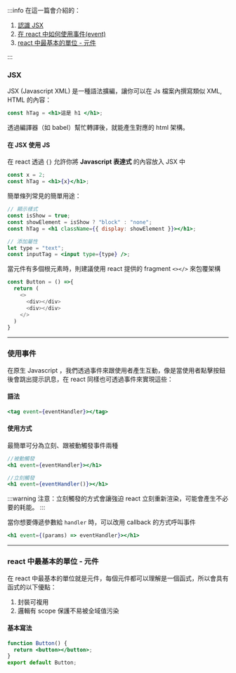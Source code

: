 :::info
在這一篇會介紹的：

1. <a href="#jsx">認識 JSX</a>
2. <a href="#使用事件">在 react 中如何使用事件(event)</a>
3. <a href="#react-中最基本的單位---元件">react 中最基本的單位 - 元件</a>

:::

### JSX

JSX (Javascript XML) 是一種語法擴編，讓你可以在 Js 檔案內撰寫類似 XML, HTML 的內容：

```jsx
const hTag = <h1>這是 h1 </h1>;
```

透過編譯器（如 babel）幫忙轉譯後，就能產生對應的 html 架構。

#### 在 JSX 使用 JS

在 react 透過 `{}` 允許你將 **Javascript 表達式** 的內容放入 JSX 中

```jsx
const x = 2;
const hTag = <h1>{x}</h1>;
```

簡單條列常見的簡單用途：

```jsx
// 顯示樣式
const isShow = true;
const showElement = isShow ? "block" : "none";
const hTag = <h1 className={{ display: showElement }}></h1>;

// 添加屬性
let type = "text";
const inputTag = <input type={type} />;
```

當元件有多個根元素時，則建議使用 react 提供的 fragment `<></>` 來包覆架構

```js
const Button = () =>{
  return (
    <>
      <div></div>
      <div></div>
    </>
  )
}
```

---

### 使用事件

在原生 Javascript ，我們透過事件來跟使用者產生互動，像是當使用者點擊按鈕後會跳出提示訊息，在 react 同樣也可透過事件來實現這些：

#### 語法

```jsx
<tag event={eventHandler}></tag>
```

#### 使用方式

最簡單可分為立刻、跟被動觸發事件兩種

```jsx
//被動觸發
<h1 event={eventHandler}></h1>

//立刻觸發
<h1 event={eventHandler()}></h1>
```

:::warning
注意：立刻觸發的方式會讓強迫 react 立刻重新渲染，可能會產生不必要的耗能。
:::

當你想要傳遞參數給 `handler` 時，可以改用 callback 的方式呼叫事件

```jsx
<h1 event={(params) => eventHandler}></h1>
```

---

### react 中最基本的單位 - 元件

在 react 中最基本的單位就是元件，每個元件都可以理解是一個函式，所以會具有函式的以下優點：

1. 封裝可複用
2. 邏輯有 scope 保護不易被全域值污染

#### 基本寫法

```jsx
function Button() {
  return <button></button>;
}
export default Button;
```
